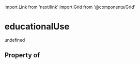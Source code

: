 import Link from 'next/link'
import Grid from '@components/Grid'

# educationalUse

undefined

## Property of



